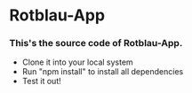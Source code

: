 # Rotblau-App

### This's the source code of Rotblau-App.
- Clone it into your local system
- Run "npm install" to install all dependencies
- Test it out!
